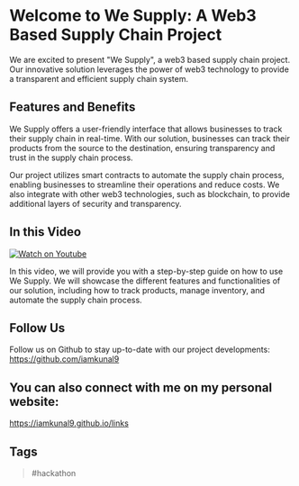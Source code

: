 # Welcome to We Supply: A Web3 Based Supply Chain Project
We are excited to present "We Supply", a web3 based supply chain project. Our innovative solution leverages the power of web3 technology to provide a transparent and efficient supply chain system.

## Features and Benefits
We Supply offers a user-friendly interface that allows businesses to track their supply chain in real-time. With our solution, businesses can track their products from the source to the destination, ensuring transparency and trust in the supply chain process.

Our project utilizes smart contracts to automate the supply chain process, enabling businesses to streamline their operations and reduce costs. We also integrate with other web3 technologies, such as blockchain, to provide additional layers of security and transparency.

## In this Video
[![Watch on Youtube](https://i.postimg.cc/HWbZhjC0/image-removebg-preview.png)](https://www.youtube.com/watch?v=PjGlyx7abwk)

In this video, we will provide you with a step-by-step guide on how to use We Supply. We will showcase the different features and functionalities of our solution, including how to track products, manage inventory, and automate the supply chain process.

## Follow Us
Follow us on Github to stay up-to-date with our project developments: https://github.com/iamkunal9

## You can also connect with me on my personal website: 
https://iamkunal9.github.io/links

## Tags
> #hackathon

